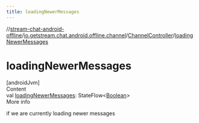 ```yaml
---
title: loadingNewerMessages
---
```

//[stream-chat-android-offline](../../../index.md)/[io.getstream.chat.android.offline.channel](../index.md)/[ChannelController](index.md)/[loadingNewerMessages](loadingNewerMessages.md)



# loadingNewerMessages  
[androidJvm]  
Content  
val [loadingNewerMessages](loadingNewerMessages.md): StateFlow&lt;[Boolean](https://kotlinlang.org/api/latest/jvm/stdlib/kotlin/-boolean/index.html)&gt;  
More info  


if we are currently loading newer messages

  



